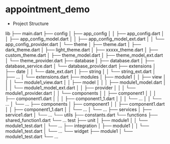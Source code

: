# appointment_demo

* Project Structure

lib
├── main.dart
├── config
│   ├── app_config
│   │   ├── app_config.dart
│   │   ├── app_config_model.dart
│   │   ├── app_config_model_ext.dart
│   │   └── app_config_provider.dart
│   └── theme
│       ├── theme.dart
│       ├── dark_theme.dart
│       ├── light_theme.dart
│       ├── xxxxx_theme.dart
│       ├── custom_theme.dart
│       ├── theme_model.dart
│       ├── theme_model_ext.dart
│       └── theme_provider.dart
├── database
│   ├── database.dart
│   ├── database_service.dart
│   └── database_provider.dart
├── extensions
│   ├── date
│   │   └── date_ext.dart
│   ├── string
│   │   └── string_ext.dart
│   ├── ...
│   └── extensions.dart
├── modules
│   ├── module1
│   │   ├── view
│   │   │   └── module1_view.dart
│   │   ├── model
│   │   │   ├── module1_model.dart
│   │   │   └── module1_model_ext.dart
│   │   ├── provider
│   │   │   └── module1_provider.dart
│   │   └── components
│   │       ├── component1
│   │       │   ├── component1.dart
│   │       │   ├── component1_1.dart
│   │       │   └── ...
│   │       └── ...
│   └── ...
├── components
│   ├── component1
│   │   ├── component1.dart
│   │   ├── component1_1.dart
│   │   └── ...
│   └── ...
├── services
│   ├── service1.dart
│   └── ...
└── utils
    ├── constants.dart
    └── functions
        ├── shared_function1.dart
        └── ...
test
├── unit
│   ├── module1
│   │   └── module1_test.dart
│   └── ...
├── integration
│   ├── module1
│   │   └── module1_test.dart
│   └── ...
└── widget
    ├── module1
    │   └── module1_test.dart
    └── ...
